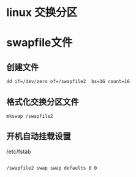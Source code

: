 # linux 交换分区
# swapfile文件
## 创建文件

```
dd if=/dev/zero of=/swapfile2  bs=1G count=16
```
## 格式化交换分区文件
```
mkswap /swapfile2
```

## 开机自动挂载设置

/etc/fstab
```

/swapfile2 swap swap defaults 0 0 
```
